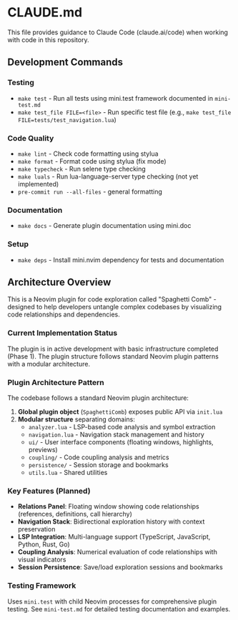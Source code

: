 # CLAUDE.md

This file provides guidance to Claude Code (claude.ai/code) when working with code in this repository.

## Development Commands

### Testing

- `make test` - Run all tests using mini.test framework documented in `mini-test.md`
- `make test_file FILE=<file>` - Run specific test file (e.g., `make test_file FILE=tests/test_navigation.lua`)

### Code Quality

- `make lint` - Check code formatting using stylua
- `make format` - Format code using stylua (fix mode)
- `make typecheck` - Run selene type checking
- `make luals` - Run lua-language-server type checking (not yet implemented)
- `pre-commit run --all-files` - general formatting

### Documentation

- `make docs` - Generate plugin documentation using mini.doc

### Setup

- `make deps` - Install mini.nvim dependency for tests and documentation

## Architecture Overview

This is a Neovim plugin for code exploration called "Spaghetti Comb" - designed to help developers untangle complex codebases by visualizing code relationships and dependencies.

### Current Implementation Status

The plugin is in active development with basic infrastructure completed (Phase 1). The plugin structure follows standard Neovim plugin patterns with a modular architecture.

### Plugin Architecture Pattern

The codebase follows a standard Neovim plugin architecture:

1. **Global plugin object** (`SpaghettiComb`) exposes public API via `init.lua`
1. **Modular structure** separating domains:
    - `analyzer.lua` - LSP-based code analysis and symbol extraction
    - `navigation.lua` - Navigation stack management and history
    - `ui/` - User interface components (floating windows, highlights, previews)
    - `coupling/` - Code coupling analysis and metrics
    - `persistence/` - Session storage and bookmarks
    - `utils.lua` - Shared utilities

### Key Features (Planned)

- **Relations Panel**: Floating window showing code relationships (references, definitions, call hierarchy)
- **Navigation Stack**: Bidirectional exploration history with context preservation
- **LSP Integration**: Multi-language support (TypeScript, JavaScript, Python, Rust, Go)
- **Coupling Analysis**: Numerical evaluation of code relationships with visual indicators
- **Session Persistence**: Save/load exploration sessions and bookmarks

### Testing Framework

Uses `mini.test` with child Neovim processes for comprehensive plugin testing. See `mini-test.md` for detailed testing documentation and examples.
